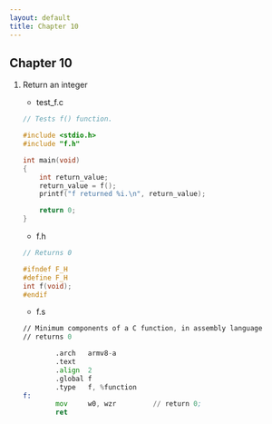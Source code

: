 ```yaml
---
layout: default
title: Chapter 10
---
```


## Chapter 10

1. Return an integer
    * test_f.c
    ```c
    // Tests f() function.

    #include <stdio.h>
    #include "f.h"

    int main(void)
    {
        int return_value;
        return_value = f();
        printf("f returned %i.\n", return_value);

        return 0;
    }
    ```
    * f.h

    ```c
    // Returns 0

    #ifndef F_H
    #define F_H
    int f(void);
    #endif
    ```
    * f.s

    ```asm
    // Minimum components of a C function, in assembly language
    // returns 0

            .arch   armv8-a
            .text
            .align  2
            .global f
            .type   f, %function
    f:
            mov     w0, wzr         // return 0;
            ret
    ```
